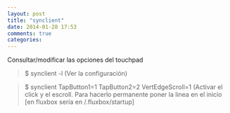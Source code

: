 ```yaml
---
layout: post
title: "synclient"
date: 2014-01-28 17:53
comments: true
categories: 
---
```

Consultar/modificar las opciones del touchpad

>$ synclient -l (Ver la configuración)

>$ synclient TapButton1=1 TapButton2=2 VertEdgeScroll=1 (Activar el click y el escroll. Para hacerlo permanente poner la linea en el inicio [en fluxbox sería en /.fluxbox/startup]

